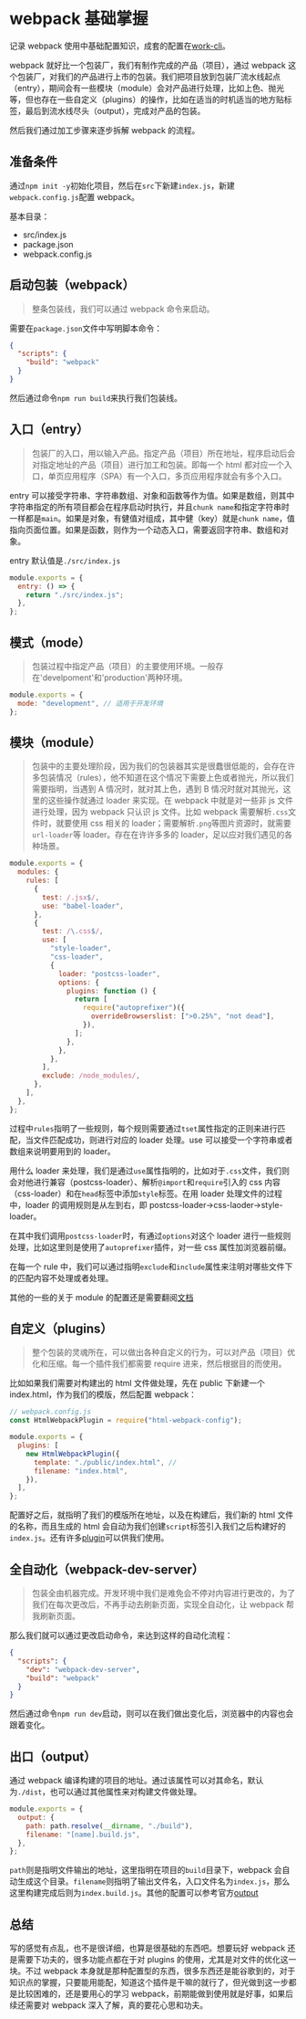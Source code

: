 # webpack 基础掌握

记录 webpack 使用中基础配置知识，成套的配置在[work-cli](https://github.com/Singz72/work-cli)。

webpack 就好比一个包装厂，我们有制作完成的产品（项目），通过 webpack 这个包装厂，对我们的产品进行上市的包装。我们把项目放到包装厂流水线起点（entry），期间会有一些模块（module）会对产品进行处理，比如上色、抛光等，但也存在一些自定义（plugins）的操作，比如在适当的时机适当的地方贴标签，最后到流水线尽头（output），完成对产品的包装。

然后我们通过加工步骤来逐步拆解 webpack 的流程。

## 准备条件

通过`npm init -y`初始化项目，然后在`src`下新建`index.js`，新建`webpack.config.js`配置 webpack。

基本目录：

- src/index.js
- package.json
- webpack.config.js

## 启动包装（webpack）

> 整条包装线，我们可以通过 webpack 命令来启动。

需要在`package.json`文件中写明脚本命令：

```json
{
  "scripts": {
    "build": "webpack"
  }
}
```

然后通过命令`npm run build`来执行我们包装线。

## 入口（entry）

> 包装厂的入口，用以输入产品。指定产品（项目）所在地址，程序启动后会对指定地址的产品（项目）进行加工和包装。即每一个 html 都对应一个入口，单页应用程序（SPA）有一个入口，多页应用程序就会有多个入口。

entry 可以接受字符串、字符串数组、对象和函数等作为值。如果是数组，则其中字符串指定的所有项目都会在程序启动时执行，并且`chunk name`和指定字符串时一样都是`main`。如果是对象，有健值对组成，其中健（key）就是`chunk name`，值指向页面位置。如果是函数，则作为一个动态入口，需要返回字符串、数组和对象。

entry 默认值是`./src/index.js`

```js
module.exports = {
  entry: () => {
    return "./src/index.js";
  },
};
```

## 模式（mode）

> 包装过程中指定产品（项目）的主要使用环境。一般存在'develpoment'和'production'两种环境。

```js
module.exports = {
  mode: "development", // 适用于开发环境
};
```

## 模块（module）

> 包装中的主要处理阶段，因为我们的包装器其实是很蠢很低能的，会存在许多包装情况（rules），他不知道在这个情况下需要上色或者抛光，所以我们需要指明，当遇到 A 情况时，就对其上色，遇到 B 情况时就对其抛光，这里的这些操作就通过 loader 来实现。在 webpack 中就是对一些非 js 文件进行处理，因为 webpack 只认识 js 文件。比如 webpack 需要解析`.css`文件时，就要使用 css 相关的 loader；需要解析`.png`等图片资源时，就需要`url-loader`等 loader。存在在许许多多的 loader，足以应对我们遇见的各种场景。

```js
module.exports = {
  modules: {
    rules: [
      {
        test: /.jsx$/,
        use: "babel-loader",
      },
      {
        test: /\.css$/,
        use: [
          "style-loader",
          "css-loader",
          {
            loader: "postcss-loader",
            options: {
              plugins: function () {
                return [
                  require("autoprefixer")({
                    overrideBrowserslist: [">0.25%", "not dead"],
                  }),
                ];
              },
            },
          },
        ],
        exclude: /node_modules/,
      },
    ],
  },
};
```

过程中`rules`指明了一些规则，每个规则需要通过`tset`属性指定的正则来进行匹配，当文件匹配成功，则进行对应的 loader 处理。use 可以接受一个字符串或者数组来说明要用到的 loader。

用什么 loader 来处理，我们是通过`use`属性指明的，比如对于`.css`文件，我们则会对他进行兼容（postcss-loader）、解析`@import`和`require`引入的 css 内容（css-loader）和在`head`标签中添加`style`标签。在用 loader 处理文件的过程中，loader 的调用规则是从左到右，即 postcss-loader->css-laoder->style-loader。

在其中我们调用`postcss-loader`时，有通过`options`对这个 loader 进行一些规则处理，比如这里则是使用了`autoprefixer`插件，对一些 css 属性加浏览器前缀。

在每一个 rule 中，我们可以通过指明`exclude`和`include`属性来注明对哪些文件下的匹配内容不处理或者处理。

其他的一些的关于 module 的配置还是需要翻阅[文档](https://webpack.js.org/loaders/)

## 自定义（plugins）

> 整个包装的灵魂所在，可以做出各种自定义的行为，可以对产品（项目）优化和压缩。每一个插件我们都需要 require 进来，然后根据目的而使用。

比如如果我们需要对构建出的 html 文件做处理，先在 public 下新建一个 index.html，作为我们的模版，然后配置 webpack：

```js
// webpack.config.js
const HtmlWebpackPlugin = require("html-webpack-config");

module.exports = {
  plugins: [
    new HtmlWebpackPlugin({
      template: "./public/index.html", //
      filename: "index.html",
    }),
  ],
};
```

配置好之后，就指明了我们的模版所在地址，以及在构建后，我们新的 html 文件的名称，而且生成的 html 会自动为我们创建`script`标签引入我们之后构建好的`index.js`。还有许多[plugin](https://www.webpackjs.com/plugins/)可以供我们使用。

## 全自动化（webpack-dev-server）

> 包装全由机器完成。开发环境中我们是难免会不停对内容进行更改的，为了我们在每次更改后，不再手动去刷新页面，实现全自动化，让 webpack 帮我刷新页面。

那么我们就可以通过更改启动命令，来达到这样的自动化流程：

```json
{
  "scripts": {
    "dev": "webpack-dev-server",
    "build": "webpack"
  }
}
```

然后通过命令`npm run dev`启动，则可以在我们做出变化后，浏览器中的内容也会跟着变化。

## 出口（output）

通过 webpack 编译构建的项目的地址。通过该属性可以对其命名，默认为`./dist`，也可以通过其他属性来对构建文件做处理。

```js
module.exports = {
  output: {
    path: path.resolve(__dirname, "./build"),
    filename: "[name].build.js",
  },
};
```

`path`则是指明文件输出的地址，这里指明在项目的`build`目录下，webpack 会自动生成这个目录。`filename`则指明了输出文件名，入口文件名为`index.js`，那么这里构建完成后则为`index.build.js`。其他的配置可以参考官方[output](https://www.webpackjs.com/configuration/output/)

## 总结

写的感觉有点乱，也不是很详细，也算是很基础的东西吧。想要玩好 webpack 还是需要下功夫的，很多功能点都在于对 plugins 的使用，尤其是对文件的优化这一块。不过 webpack 本身就是那种配置型的东西，很多东西还是能谷歌到的，对于知识点的掌握，只要能用能配，知道这个插件是干嘛的就行了，但光做到这一步都是比较困难的，还是要用心的学习 webpack，前期能做到使用就是好事，如果后续还需要对 webpack 深入了解，真的要花心思和功夫。
